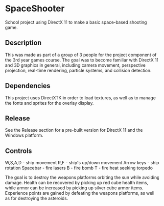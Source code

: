 # SpaceShooter
School project using DirectX 11 to make a basic space-based shooting game.

## Description
This was made as part of a group of 3 people for the project component of the 3rd year games course. The goal was to become familiar with DirectX 11 and 3D graphics in general, including camera movement, perspective projection, real-time rendering, particle systems, and collision detection.

## Dependencies
This project uses DirectXTK in order to load textures, as well as to manage the fonts and sprites for the overlay display.

## Release
See the Release section for a pre-built version for DirectX 11 and the Windows platform.

## Controls
W,S,A,D    - ship movement
R,F        - ship's up/down movement
Arrow keys - ship rotation
Spacebar   - fire lasers
B          - fire bomb
T          - fire heat seeking torpedo

The goal is to destroy the weapons platforms orbiting the sun while avoiding damage. Health can be recovered by picking up red cube health items, while armor can be increased by picking up silver cube armor items. Experience points are gained by defeating the weapons platforms, as well as for destroying the asteroids.
